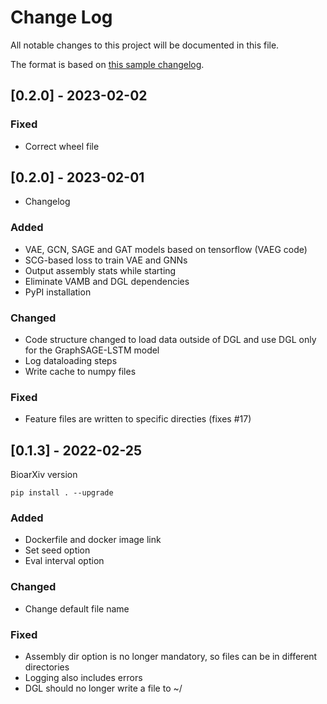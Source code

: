 
# Change Log
All notable changes to this project will be documented in this file.
 
The format is based on [this sample changelog](https://gist.github.com/juampynr/4c18214a8eb554084e21d6e288a18a2c).
 
## [0.2.0] - 2023-02-02

### Fixed
- Correct wheel file

## [0.2.0] - 2023-02-01
 
 - Changelog
### Added
- VAE, GCN, SAGE and GAT models based on tensorflow (VAEG code)
- SCG-based loss to train VAE and GNNs
- Output assembly stats while starting
- Eliminate VAMB and DGL dependencies
- PyPI installation
 
### Changed
- Code structure changed to load data outside of DGL and use DGL only for the GraphSAGE-LSTM model
- Log dataloading steps
- Write cache to numpy files
 
### Fixed
- Feature files are written to specific directies (fixes #17)
 
## [0.1.3] - 2022-02-25

BioarXiv version
  
`pip install . --upgrade`
 
### Added
- Dockerfile and docker image link
- Set seed option
- Eval interval option
 
### Changed
  
- Change default file name

 
### Fixed
 
- Assembly dir option is no longer mandatory, so files can be in different directories
- Logging also includes errors
- DGL should no longer write a file to ~/
 
